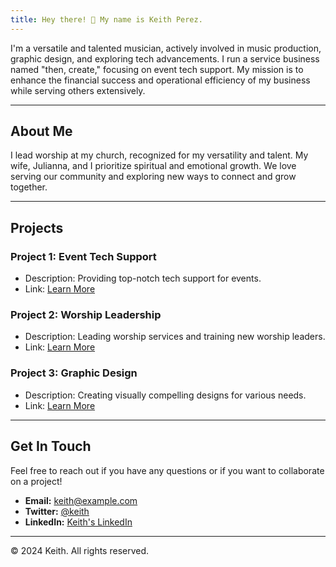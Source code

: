 ```yaml
---
title: Hey there! 👋 My name is Keith Perez.
---
```


I'm a versatile and talented musician, actively involved in music production, graphic design, and exploring tech advancements. I run a service business named "then, create," focusing on event tech support. My mission is to enhance the financial success and operational efficiency of my business while serving others extensively.

---

## About Me

I lead worship at my church, recognized for my versatility and talent. My wife, Julianna, and I prioritize spiritual and emotional growth. We love serving our community and exploring new ways to connect and grow together.

---

## Projects

### Project 1: Event Tech Support
- Description: Providing top-notch tech support for events.
- Link: [Learn More](link-to-project-1)

### Project 2: Worship Leadership
- Description: Leading worship services and training new worship leaders.
- Link: [Learn More](link-to-project-2)

### Project 3: Graphic Design
- Description: Creating visually compelling designs for various needs.
- Link: [Learn More](link-to-project-3)

---

## Get In Touch

Feel free to reach out if you have any questions or if you want to collaborate on a project!

- **Email:** [keith@example.com](mailto:keith@example.com)
- **Twitter:** [@keith](https://twitter.com/keith)
- **LinkedIn:** [Keith's LinkedIn](https://www.linkedin.com/in/keith)

---

© 2024 Keith. All rights reserved.
